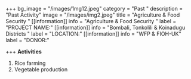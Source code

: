 +++
bg_image = "/images/1mg12.jpeg"
category = "Past "
description = "Past Activity"
image = "/images/img2.jpeg"
title = "Agriculture & Food Security "
[[information]]
info = "Agriculture & Food Security "
label = "PROJECT NAME:"
[[information]]
info = "Bombali, Tonkolili &  Koinadugu Districts "
label = "LOCATION:"
[[information]]
info = "WFP & FIOH-UK"
label = "DONOR:"

+++
**Activities**

1. Rice farming
2. Vegetable production